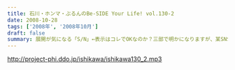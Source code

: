 ```yaml
---
title: 石川・ホンマ・ぶるんのBe-SIDE Your Life! vol.130-2
date: 2008-10-28
tags: ['2008年', '2008年10月']
draft: false
summary: 展開が気になる「S/N」←表示はコレでOKなのか？三部で明かになりますが、某SNSサイトにてホームページ的なものがゲリラ的に立ち上げられたという噂が入ってきました！NAMAE
---
```


http://project-phi.ddo.jp/ishikawa/ishikawa130_2.mp3

